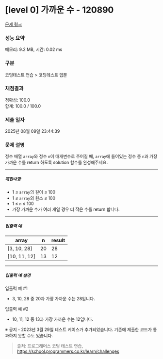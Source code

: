 # [level 0] 가까운 수 - 120890 

[문제 링크](https://school.programmers.co.kr/learn/courses/30/lessons/120890) 

### 성능 요약

메모리: 9.2 MB, 시간: 0.02 ms

### 구분

코딩테스트 연습 > 코딩테스트 입문

### 채점결과

정확성: 100.0<br/>합계: 100.0 / 100.0

### 제출 일자

2025년 08월 09일 23:44:39

### 문제 설명

<p>정수 배열 <code>array</code>와 정수 <code>n</code>이 매개변수로 주어질 때, <code>array</code>에 들어있는 정수 중 <code>n</code>과 가장 가까운 수를 return 하도록 solution 함수를 완성해주세요.</p>

<hr>

<h5>제한사항</h5>

<ul>
<li>1 ≤ <code>array</code>의 길이 ≤ 100</li>
<li>1 ≤ <code>array</code>의 원소 ≤ 100</li>
<li>1 ≤ <code>n</code> ≤ 100</li>
<li>가장 가까운 수가 여러 개일 경우 더 작은 수를 return 합니다.</li>
</ul>

<hr>

<h5>입출력 예</h5>
<table class="table">
        <thead><tr>
<th>array</th>
<th>n</th>
<th>result</th>
</tr>
</thead>
        <tbody><tr>
<td>[3, 10, 28]</td>
<td>20</td>
<td>28</td>
</tr>
<tr>
<td>[10, 11, 12]</td>
<td>13</td>
<td>12</td>
</tr>
</tbody>
      </table>
<hr>

<h5>입출력 예 설명</h5>

<p>입출력 예 #1</p>

<ul>
<li>3, 10, 28 중 20과 가장 가까운 수는 28입니다.</li>
</ul>

<p>입출력 예 #2</p>

<ul>
<li>10, 11, 12 중 13과 가장 가까운 수는 12입니다.</li>
</ul>

<p>※ 공지 - 2023년 3월 29일 테스트 케이스가 추가되었습니다. 기존에 제출한 코드가 통과하지 못할 수도 있습니다.</p>


> 출처: 프로그래머스 코딩 테스트 연습, https://school.programmers.co.kr/learn/challenges
